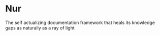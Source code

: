 # Nur
The self actualizing documentation framework that heals its knowledge gaps as naturally as a ray of light
